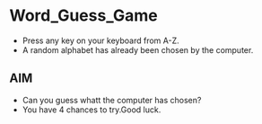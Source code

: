 # Word_Guess_Game
* Press any key on your keyboard from A-Z.
* A random alphabet has already been chosen by the computer.

## AIM
* Can you guess whatt the computer has chosen?
* You have 4 chances to try.Good luck.
